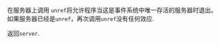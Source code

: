 <!-- YAML
added: v0.9.1
-->

在服务器上调用 `unref`将允许程序当这是事件系统中唯一存活的服务器时退出。
如果服务器已经是`unref`，再次调用`unref`没有任何效应.

返回`server`.

